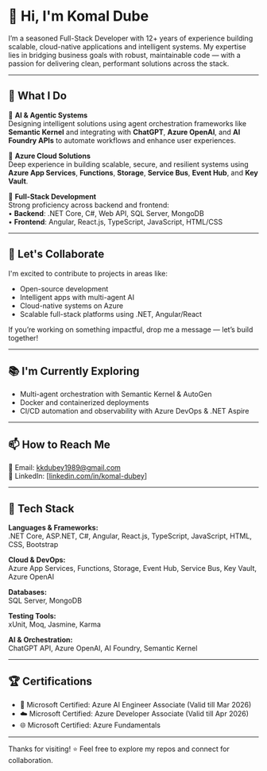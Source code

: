 # 👋 Hi, I'm Komal Dube

I’m a seasoned Full-Stack Developer with 12+ years of experience building scalable, cloud-native applications and intelligent systems. My expertise lies in bridging business goals with robust, maintainable code — with a passion for delivering clean, performant solutions across the stack.

---

## 💼 What I Do

🔹 **AI & Agentic Systems**  
Designing intelligent solutions using agent orchestration frameworks like **Semantic Kernel** and integrating with **ChatGPT**, **Azure OpenAI**, and **AI Foundry APIs** to automate workflows and enhance user experiences.

🔹 **Azure Cloud Solutions**  
Deep experience in building scalable, secure, and resilient systems using **Azure App Services**, **Functions**, **Storage**, **Service Bus**, **Event Hub**, and **Key Vault**.

🔹 **Full-Stack Development**  
Strong proficiency across backend and frontend:  
• **Backend**: .NET Core, C#, Web API, SQL Server, MongoDB  
• **Frontend**: Angular, React.js, TypeScript, JavaScript, HTML/CSS  

---

## 👯 Let's Collaborate

I'm excited to contribute to projects in areas like:
- Open-source development
- Intelligent apps with multi-agent AI
- Cloud-native systems on Azure
- Scalable full-stack platforms using .NET, Angular/React

If you’re working on something impactful, drop me a message — let’s build together!

---

## 📚 I'm Currently Exploring
- Multi-agent orchestration with Semantic Kernel & AutoGen
- Docker and containerized deployments
- CI/CD automation and observability with Azure DevOps & .NET Aspire

---

## 📫 How to Reach Me

📧 Email: [kkdubey1989@gmail.com](mailto:kkdubey1989@gmail.com)  
🔗 LinkedIn: [[linkedin.com/in/komal-dubey](https://www.linkedin.com/in/komal-dubey/)]

---

## 🧰 Tech Stack

**Languages & Frameworks:**  
.NET Core, ASP.NET, C#, Angular, React.js, TypeScript, JavaScript, HTML, CSS, Bootstrap

**Cloud & DevOps:**  
Azure App Services, Functions, Storage, Event Hub, Service Bus, Key Vault, Azure OpenAI

**Databases:**  
SQL Server, MongoDB

**Testing Tools:**  
xUnit, Moq, Jasmine, Karma

**AI & Orchestration:**  
ChatGPT API, Azure OpenAI, AI Foundry, Semantic Kernel

---

## 🏆 Certifications

- 🧠 Microsoft Certified: Azure AI Engineer Associate (Valid till Mar 2026)  
- ☁️ Microsoft Certified: Azure Developer Associate (Valid till Apr 2026)  
- 🌐 Microsoft Certified: Azure Fundamentals

---

Thanks for visiting! ⭐ Feel free to explore my repos and connect for collaboration.

